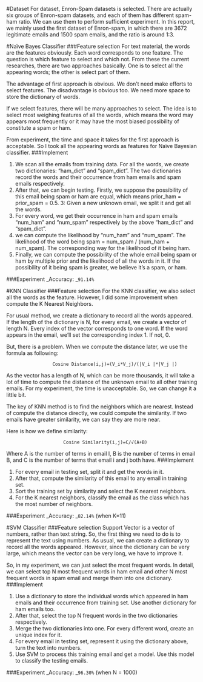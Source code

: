 #Dataset
For dataset, Enron-Spam datasets is selected. There are actually six groups of Enron-spam datasets, and each of them has different spam-ham ratio. We can use them to perform sufficient experiment. In this report, we mainly used the first dataset of Enron-spam, in which there are 3672 legitimate emails and 1500 spam emails, and the ratio is around 1:3.

#Naïve Bayes Classifier
###Feature selection
For text material, the words are the features obviously. Each word corresponds to one feature. The question is which feature to select and which not. From these the current researches, there are two approaches basically. One is to select all the appearing words; the other is select part of them.

The advantage of first approach is obvious. We don’t need make efforts to select features. The disadvantage is obvious too. We need more space to store the dictionary of words.

If we select features, there will be many approaches to select. The idea is to select most weighing features of all the words, which means the word may appears most frequently or it may have the most biased possibility of constitute a spam or ham.

From experiment, the time and space it takes for the first approach is acceptable. So I took all the appearing words as features for Naïve Bayesian classifier.
###Implement
1. We scan all the emails from training data. For all the words, we create two dictionaries: “ham_dict” and “spam_dict”. The two dictionaries record the words and their occurrence from ham emails and spam emails respectively.
2. After that, we can begin testing. Firstly, we suppose the possibility of this email being spam or ham are equal, which means prior_ham = prior_spam = 0.5.
3: Given a new unknown email, we split it and get all the words.
4. For every word, we get their occurrence in ham and spam emails “num_ham” and “num_spam” respectively by the above “ham_dict” and “spam_dict”.
5. we can compute the likelihood by “num_ham” and “num_spam”.    The likelihood of the word being spam = num_spam / (num_ham + num_spam). The corresponding way for the likelihood of it being ham. 
6. Finally, we can compute the possibility of the whole email being spam or ham by multiple prior and the likelihood of all the words in it. If the possibility of it being spam is greater, we believe it’s a spam, or ham.

###Experiment
_Accuracy: _`91.14%`

#KNN Classifier
###Feature selection
For the KNN classifier, we also select all the words as the feature. However, I did some improvement when compute the K Nearest Neighbors.

For usual method, we create a dictionary to record all the words appeared. If the length of the dictionary is N, for every email, we create a vector of length N. Every index of the vector corresponds to one word. If the word appears in the email, we’ll set the corresponding index 1. If not, 0.

But, there is a problem. When we compute the distance later, we use the formula as following:
                     
                     Cosine Distance(i,j)=(V_i*V_j)/(|V_i |*|V_j |)
As the vector has a length of N, which can be more thousands, it will take a lot of time to compute the distance of the unknown email to all other training emails. For my experiment, the time is unacceptable. So, we can change it a little bit.

The key of KNN method is to find the neighbors which are nearest. Instead of compute the distance directly, we could compute the similarity. If two emails have greater similarity, we can say they are more near.

Here is how we define similarity:
                     
                         Cosine Similarity(i,j)=C/√(A+B)
                     
Where A is the number of terms in email I, B is the number of terms in email B, and C is the number of terms that email i and j both have.
###Implement
1. For every email in testing set, split it and get the words in it.
2. After that, compute the similarity of this email to any email in training set.
3. Sort the training set by similarity and select the K nearest neighbors.
4. For the K nearest neighbors, classify the email as the class which has the most number of neighbors.

###Experiment
_Accuracy: _`82.14%` (when K=11)

#SVM Classifier
###Feature selection
Support Vector is a vector of numbers, rather than text string. So, the first thing we need to do is to represent the text using numbers. As usual, we can create a dictionary to record all the words appeared. However, since the dictionary can be very large, which means the vector can be very long, we have to improve it.

So, in my experiment, we can just select the most frequent words. In detail, we can select top N most frequent words in ham email and other N most frequent words in spam email and merge them into one dictionary.
###Implement
1. Use a dictionary to store the individual words which appeared in ham emails and their occurrence from training set. Use another dictionary for ham emails too.
2. After that, select the top N frequent words in the two dictionaries respectively.
3. Merge the two dictionaries into one. For every different word, create an unique index for it.
4. For every email in testing set, represent it using the dictionary above, turn the text into numbers.
5. Use SVM to process this training email and get a model. Use this model to classify the testing emails.

###Experiment
_Accuracy: _`96.30%` (when N = 1000)
